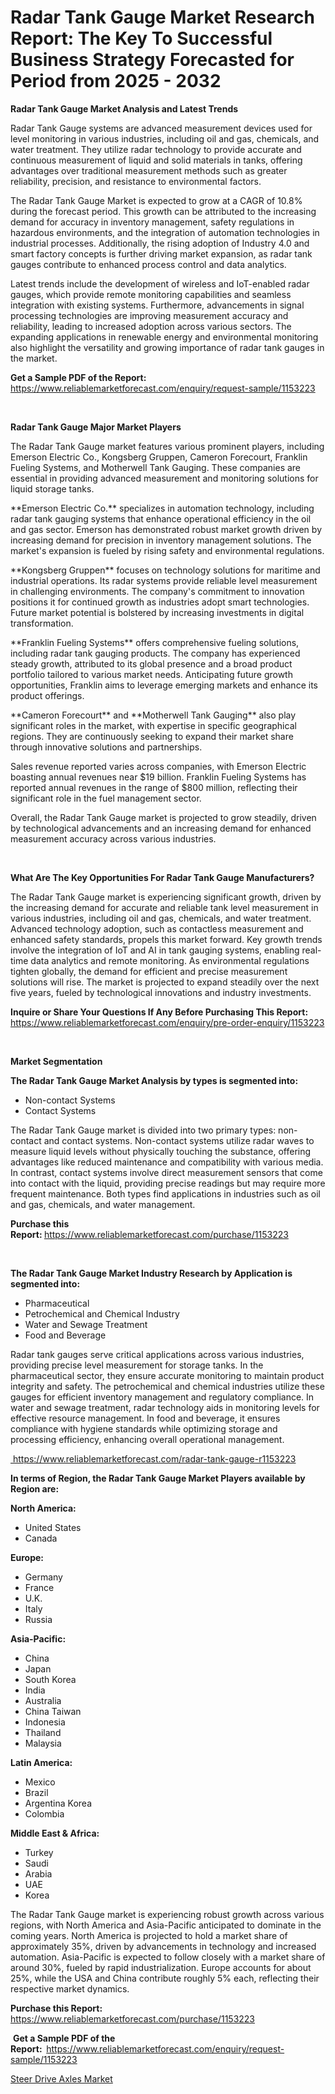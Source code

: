 <p><h1>Radar Tank Gauge Market Research Report: The Key To Successful Business Strategy Forecasted for Period from 2025 - 2032</h1></p><p><strong>Radar Tank Gauge Market Analysis and Latest Trends</strong></p>
<p><p>Radar Tank Gauge systems are advanced measurement devices used for level monitoring in various industries, including oil and gas, chemicals, and water treatment. They utilize radar technology to provide accurate and continuous measurement of liquid and solid materials in tanks, offering advantages over traditional measurement methods such as greater reliability, precision, and resistance to environmental factors.</p><p>The Radar Tank Gauge Market is expected to grow at a CAGR of 10.8% during the forecast period. This growth can be attributed to the increasing demand for accuracy in inventory management, safety regulations in hazardous environments, and the integration of automation technologies in industrial processes. Additionally, the rising adoption of Industry 4.0 and smart factory concepts is further driving market expansion, as radar tank gauges contribute to enhanced process control and data analytics.</p><p>Latest trends include the development of wireless and IoT-enabled radar gauges, which provide remote monitoring capabilities and seamless integration with existing systems. Furthermore, advancements in signal processing technologies are improving measurement accuracy and reliability, leading to increased adoption across various sectors. The expanding applications in renewable energy and environmental monitoring also highlight the versatility and growing importance of radar tank gauges in the market.</p></p>
<p><strong>Get a Sample PDF of the Report:&nbsp;</strong> <a href="https://www.reliablemarketforecast.com/enquiry/request-sample/1153223?utm_campaign=2316&utm_medium=2&utm_source=Github&utm_content=ia&utm_term=28022025&utm_id=radar-tank-gauge">https://www.reliablemarketforecast.com/enquiry/request-sample/1153223</a></p>
<p>&nbsp;</p>
<p><strong>Radar Tank Gauge Major Market Players</strong></p>
<p><p>The Radar Tank Gauge market features various prominent players, including Emerson Electric Co., Kongsberg Gruppen, Cameron Forecourt, Franklin Fueling Systems, and Motherwell Tank Gauging. These companies are essential in providing advanced measurement and monitoring solutions for liquid storage tanks.</p><p>**Emerson Electric Co.** specializes in automation technology, including radar tank gauging systems that enhance operational efficiency in the oil and gas sector. Emerson has demonstrated robust market growth driven by increasing demand for precision in inventory management solutions. The market's expansion is fueled by rising safety and environmental regulations.</p><p>**Kongsberg Gruppen** focuses on technology solutions for maritime and industrial operations. Its radar systems provide reliable level measurement in challenging environments. The company's commitment to innovation positions it for continued growth as industries adopt smart technologies. Future market potential is bolstered by increasing investments in digital transformation.</p><p>**Franklin Fueling Systems** offers comprehensive fueling solutions, including radar tank gauging products. The company has experienced steady growth, attributed to its global presence and a broad product portfolio tailored to various market needs. Anticipating future growth opportunities, Franklin aims to leverage emerging markets and enhance its product offerings.</p><p>**Cameron Forecourt** and **Motherwell Tank Gauging** also play significant roles in the market, with expertise in specific geographical regions. They are continuously seeking to expand their market share through innovative solutions and partnerships.</p><p>Sales revenue reported varies across companies, with Emerson Electric boasting annual revenues near $19 billion. Franklin Fueling Systems has reported annual revenues in the range of $800 million, reflecting their significant role in the fuel management sector. </p><p>Overall, the Radar Tank Gauge market is projected to grow steadily, driven by technological advancements and an increasing demand for enhanced measurement accuracy across various industries.</p></p>
<p>&nbsp;</p>
<p><strong>What Are The Key Opportunities For Radar Tank Gauge Manufacturers?</strong></p>
<p><p>The Radar Tank Gauge market is experiencing significant growth, driven by the increasing demand for accurate and reliable tank level measurement in various industries, including oil and gas, chemicals, and water treatment. Advanced technology adoption, such as contactless measurement and enhanced safety standards, propels this market forward. Key growth trends involve the integration of IoT and AI in tank gauging systems, enabling real-time data analytics and remote monitoring. As environmental regulations tighten globally, the demand for efficient and precise measurement solutions will rise. The market is projected to expand steadily over the next five years, fueled by technological innovations and industry investments.</p></p>
<p><strong>Inquire or Share Your Questions If Any Before Purchasing This Report:</strong> <a href="https://www.reliablemarketforecast.com/enquiry/pre-order-enquiry/1153223?utm_campaign=2316&utm_medium=2&utm_source=Github&utm_content=ia&utm_term=28022025&utm_id=radar-tank-gauge">https://www.reliablemarketforecast.com/enquiry/pre-order-enquiry/1153223</a></p>
<p>&nbsp;</p>
<p><strong>Market Segmentation</strong></p>
<p><strong>The Radar Tank Gauge Market Analysis by types is segmented into:</strong></p>
<p><ul><li>Non-contact Systems</li><li>Contact Systems</li></ul></p>
<p><p>The Radar Tank Gauge market is divided into two primary types: non-contact and contact systems. Non-contact systems utilize radar waves to measure liquid levels without physically touching the substance, offering advantages like reduced maintenance and compatibility with various media. In contrast, contact systems involve direct measurement sensors that come into contact with the liquid, providing precise readings but may require more frequent maintenance. Both types find applications in industries such as oil and gas, chemicals, and water management.</p></p>
<p><strong>Purchase this Report:&nbsp;</strong><a href="https://www.reliablemarketforecast.com/purchase/1153223?utm_campaign=2316&utm_medium=2&utm_source=Github&utm_content=ia&utm_term=28022025&utm_id=radar-tank-gauge">https://www.reliablemarketforecast.com/purchase/1153223</a></p>
<p>&nbsp;</p>
<p><strong>The Radar Tank Gauge Market Industry Research by Application is segmented into:</strong></p>
<p><ul><li>Pharmaceutical</li><li>Petrochemical and Chemical Industry</li><li>Water and Sewage Treatment</li><li>Food and Beverage</li></ul></p>
<p><p>Radar tank gauges serve critical applications across various industries, providing precise level measurement for storage tanks. In the pharmaceutical sector, they ensure accurate monitoring to maintain product integrity and safety. The petrochemical and chemical industries utilize these gauges for efficient inventory management and regulatory compliance. In water and sewage treatment, radar technology aids in monitoring levels for effective resource management. In food and beverage, it ensures compliance with hygiene standards while optimizing storage and processing efficiency, enhancing overall operational management.</p></p>
<p><a href="https://www.reliablemarketforecast.com/radar-tank-gauge-r1153223?utm_campaign=2316&utm_medium=2&utm_source=Github&utm_content=ia&utm_term=28022025&utm_id=radar-tank-gauge">&nbsp;https://www.reliablemarketforecast.com/radar-tank-gauge-r1153223</a></p>
<p><strong>In terms of Region, the Radar Tank Gauge Market Players available by Region are:</strong></p>
<p>
    <p> <strong> North America: </strong>
        <ul>
            <li>United States</li>
            <li>Canada</li>
        </ul>
        </p> 
    <p> <strong> Europe: </strong>
        <ul>
            <li>Germany</li>
            <li>France</li>
            <li>U.K.</li>
            <li>Italy</li>
            <li>Russia</li>
        </ul>
        </p> 
    <p> <strong> Asia-Pacific: </strong>
        <ul>
            <li>China</li>
            <li>Japan</li>
            <li>South Korea</li>
            <li>India</li>
            <li>Australia</li>
            <li>China Taiwan</li>
            <li>Indonesia</li>
            <li>Thailand</li>
            <li>Malaysia</li>
        </ul>
        </p> 
    <p> <strong> Latin America: </strong>
        <ul>
            <li>Mexico</li>
            <li>Brazil</li>
            <li>Argentina Korea</li>
            <li>Colombia</li>
        </ul>
        </p> 
    <p> <strong> Middle East & Africa: </strong>
        <ul>
            <li>Turkey</li>
            <li>Saudi</li>
            <li>Arabia</li>
            <li>UAE</li>
            <li>Korea</li>
        </ul>
    </p>
    </p>
<p><p>The Radar Tank Gauge market is experiencing robust growth across various regions, with North America and Asia-Pacific anticipated to dominate in the coming years. North America is projected to hold a market share of approximately 35%, driven by advancements in technology and increased automation. Asia-Pacific is expected to follow closely with a market share of around 30%, fueled by rapid industrialization. Europe accounts for about 25%, while the USA and China contribute roughly 5% each, reflecting their respective market dynamics.</p></p>
<p><strong>Purchase this Report: </strong><a href="https://www.reliablemarketforecast.com/purchase/1153223?utm_campaign=2316&utm_medium=2&utm_source=Github&utm_content=ia&utm_term=28022025&utm_id=radar-tank-gauge">https://www.reliablemarketforecast.com/purchase/1153223</a></p>
<p>&nbsp;<strong>Get a Sample PDF of the Report:&nbsp;&nbsp;</strong><a href="https://www.reliablemarketforecast.com/enquiry/request-sample/1153223?utm_campaign=2316&utm_medium=2&utm_source=Github&utm_content=ia&utm_term=28022025&utm_id=radar-tank-gauge">https://www.reliablemarketforecast.com/enquiry/request-sample/1153223</a></p>
<p><strong></strong></p>
<p><p><a href="https://github.com/agdonthisa/Market-Research-Report-List-1/blob/main/steer-drive-axles-market.md?utm_campaign=2316&utm_medium=2&utm_source=Github&utm_content=ia&utm_term=28022025&utm_id=radar-tank-gauge">Steer Drive Axles Market</a></p></p>